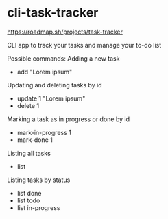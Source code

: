 # cli-task-tracker
https://roadmap.sh/projects/task-tracker

CLI app to track your tasks and manage your to-do list

Possible commands:
Adding a new task
 - add "Lorem ipsum"

Updating and deleting tasks by id
- update 1 "Lorem ipsum"
- delete 1

Marking a task as in progress or done by id
- mark-in-progress 1
- mark-done 1

Listing all tasks
- list

Listing tasks by status
- list done
- list todo
- list in-progress
